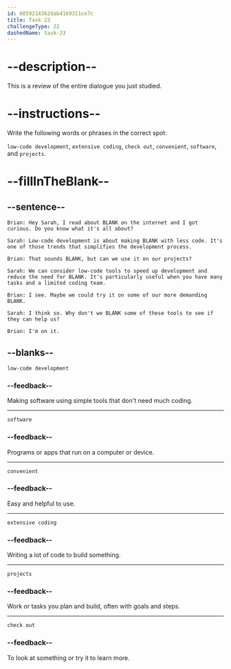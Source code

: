 ```yaml
---
id: 6859214362dab4169311ce7c
title: Task 23
challengeType: 22
dashedName: task-23
---
```


<!-- REVIEW -->

# --description--

This is a review of the entire dialogue you just studied.

# --instructions--

Write the following words or phrases in the correct spot:

`low-code development`, `extensive coding`, `check out`, `convenient`, `software`, and `projects`.

# --fillInTheBlank--

## --sentence--

`Brian: Hey Sarah, I read about BLANK on the internet and I got curious. Do you know what it's all about?`

`Sarah: Low-code development is about making BLANK with less code. It's one of those trends that simplifies the development process.`

`Brian: That sounds BLANK, but can we use it on our projects?`

`Sarah: We can consider low-code tools to speed up development and reduce the need for BLANK. It's particularly useful when you have many tasks and a limited coding team.`

`Brian: I see. Maybe we could try it on some of our more demanding BLANK.`

`Sarah: I think so. Why don't we BLANK some of these tools to see if they can help us?`

`Brian: I'm on it.`

## --blanks--

`low-code development`

### --feedback--

Making software using simple tools that don't need much coding.

---

`software`

### --feedback--

Programs or apps that run on a computer or device.

---

`convenient`

### --feedback--

Easy and helpful to use.

---

`extensive coding`

### --feedback--

Writing a lot of code to build something.

---

`projects`

### --feedback--

Work or tasks you plan and build, often with goals and steps.

---

`check out`

### --feedback--

To look at something or try it to learn more.
